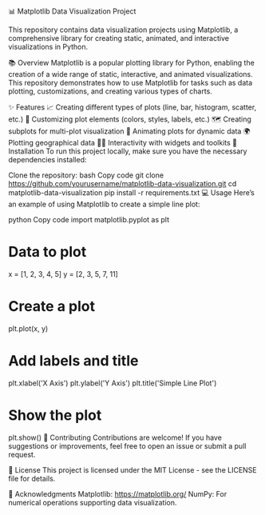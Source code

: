 📊 Matplotlib Data Visualization Project

This repository contains data visualization projects using Matplotlib, a comprehensive library for creating static, animated, and interactive visualizations in Python.

📚 Overview
Matplotlib is a popular plotting library for Python, enabling the creation of a wide range of static, interactive, and animated visualizations. This repository demonstrates how to use Matplotlib for tasks such as data plotting, customizations, and creating various types of charts.

✨ Features
📈 Creating different types of plots (line, bar, histogram, scatter, etc.)
🎨 Customizing plot elements (colors, styles, labels, etc.)
🗺️ Creating subplots for multi-plot visualization
🔄 Animating plots for dynamic data
🌍 Plotting geographical data
🧑‍💻 Interactivity with widgets and toolkits
🚀 Installation
To run this project locally, make sure you have the necessary dependencies installed:

Clone the repository:
bash
Copy code
git clone https://github.com/yourusername/matplotlib-data-visualization.git
cd matplotlib-data-visualization
pip install -r requirements.txt
💻 Usage
Here’s an example of using Matplotlib to create a simple line plot:

python
Copy code
import matplotlib.pyplot as plt

# Data to plot
x = [1, 2, 3, 4, 5]
y = [2, 3, 5, 7, 11]

# Create a plot
plt.plot(x, y)

# Add labels and title
plt.xlabel('X Axis')
plt.ylabel('Y Axis')
plt.title('Simple Line Plot')

# Show the plot
plt.show()
🤝 Contributing
Contributions are welcome! If you have suggestions or improvements, feel free to open an issue or submit a pull request.

📝 License
This project is licensed under the MIT License - see the LICENSE file for details.

🙏 Acknowledgments
Matplotlib: https://matplotlib.org/
NumPy: For numerical operations supporting data visualization.
